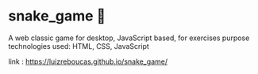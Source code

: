 # snake_game :snake:
A web classic game for desktop, JavaScript based, for exercises purpose
technologies used: HTML, CSS, JavaScript

link : https://luizreboucas.github.io/snake_game/
